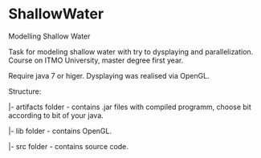 # ShallowWater
Modelling Shallow Water

Task for modeling shallow water with try to dysplaying and parallelization. Course on ITMO University, master degree first year.

Require java 7 or higer. Dysplaying was realised via OpenGL. 

Structure:

|- artifacts folder - contains .jar files with compiled programm, choose bit according to bit of your java.

|- lib folder - contains OpenGL.

|- src folder - contains source code.
